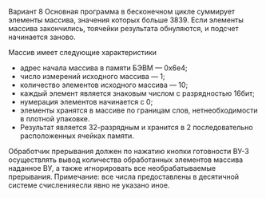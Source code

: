 
Вариант 8
Основная программа в бесконечном цикле суммирует элементы массива, значения которых больше 3839. Если элементы массива закончились, тоячейки результата обнуляются, и подсчет начинается заново.

Массив имеет следующие характеристики
- адрес начала массива в памяти БЭВМ — 0х6е4;
- число измерений исходного массива — 1;
- количество элементов исходного массива — 10;
- каждый элемент является знаковым числом с разрядностью 16бит;
- нумерация элементов начинается с 0;
- элементы хранятся в массиве по границам слов, нетнеобходимости в плотной упаковке.
- Результат является 32-разрядным и хранится в 2 последовательно расположенных ячейках памяти.


Обработчик прерывания должен по нажатию кнопки готовности ВУ-3 осуществлять вывод количества обработанных элементов массива наданное ВУ, а также игнорировать все необрабатываемые прерывания. Примечание: все числа предоставлены в десятичной системе счисленияесли явно не указано иное.
